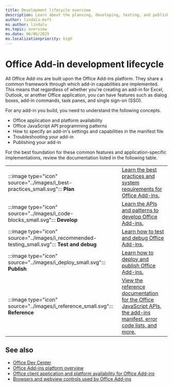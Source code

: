 ```yaml
---
title: Development lifecycle overview
description: Learn about the planning, developing, testing, and publishing lifecycle events.
author: lindalu-msft
ms.author: lindalu
ms.topic: overview
ms.date: 06/06/2025
ms.localizationpriority: high
---
```


# Office Add-in development lifecycle

All Office Add-ins are built upon the Office Add-ins platform. They share a common framework through which add-in capabilities are implemented. This means that regardless of whether you're creating an add-in for Excel, Outlook, or another Office application, you can have features such as dialog boxes, add-in commands, task panes, and single sign-on (SSO).

For any add-in you build, you need to understand the following concepts.

- Office application and platform availability
- Office JavaScript API programming patterns
- How to specify an add-in's settings and capabilities in the manifest file
- Troubleshooting your add-in
- Publishing your add-in

For the best foundation for these common features and application-specific implementations, review the documentation listed in the following table.

|                               |               |
| ----------------------------- | ------------- |
| :::image type="icon" source="../images/i_best-practices_small.svg":::  **Plan**</br> |[Learn the best practices and system requirements for Office Add-ins.](../concepts/add-in-development-best-practices.md) |
| :::image type="icon" source="../images/i_code-blocks_small.svg":::  **Develop**</br> |[Learn the APIs and patterns to develop Office Add-ins.](../develop/develop-overview.md) |
| :::image type="icon" source="../images/i_recommended-testing_small.svg"::: **Test and debug**</br> |[Learn how to test and debug Office Add-ins.](../testing/test-debug-office-add-ins.md) |
| :::image type="icon" source="../images/i_deploy_small.svg"::: **Publish**</br> |[Learn how to deploy and publish Office Add-ins.](../publish/publish.md) |
| :::image type="icon" source="../images/i_reference_small.svg"::: **Reference**</br> |[View the reference documentation for the Office JavaScript APIs, the add-ins manifest, error code lists, and more.](../reference/javascript-api-for-office.md) |

## See also

- [Office Dev Center](https://developer.microsoft.com/office)
- [Office Add-ins platform overview](../overview/office-add-ins.md)
- [Office client application and platform availability for Office Add-ins](/javascript/api/requirement-sets)
- [Browsers and webview controls used by Office Add-ins](browsers-used-by-office-web-add-ins.md)
